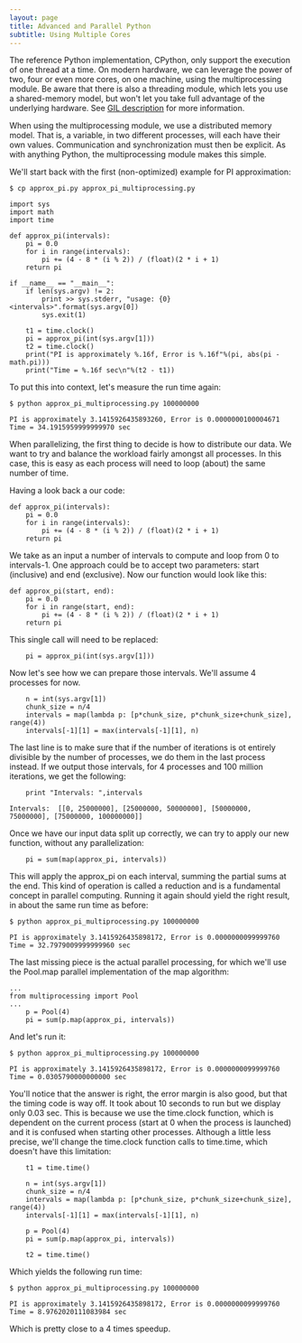 ```yaml
---
layout: page
title: Advanced and Parallel Python
subtitle: Using Multiple Cores
---
```


The reference Python implementation, CPython, only support the execution of one thread at a time. On modern hardware, we can leverage the power of two, four or even more cores, on one machine, using the multiprocessing module. Be aware that there is also a threading module, which lets you use a shared-memory model, but won't let you take full advantage of the underlying hardware. See [GIL description](https://wiki.python.org/moin/GlobalInterpreterLock) for more information.

When using the multiprocessing module, we use a distributed memory model. That is, a variable, in two different processes, will each have their own values. Communication and synchronization must then be explicit. As with anything Python, the multiprocessing module makes this simple.

We'll start back with the first (non-optimized) example for PI approximation:

~~~ {.input}
$ cp approx_pi.py approx_pi_multiprocessing.py
~~~
~~~ {.python}
import sys
import math
import time

def approx_pi(intervals):
    pi = 0.0
    for i in range(intervals):
        pi += (4 - 8 * (i % 2)) / (float)(2 * i + 1)
    return pi

if __name__ == "__main__":
    if len(sys.argv) != 2:
        print >> sys.stderr, "usage: {0} <intervals>".format(sys.argv[0])
        sys.exit(1)

    t1 = time.clock()
    pi = approx_pi(int(sys.argv[1]))
    t2 = time.clock()
    print("PI is approximately %.16f, Error is %.16f"%(pi, abs(pi - math.pi)))
    print("Time = %.16f sec\n"%(t2 - t1))
~~~

To put this into context, let's measure the run time again:

~~~ {.input}
$ python approx_pi_multiprocessing.py 100000000
~~~
~~~ {.output}
PI is approximately 3.1415926435893260, Error is 0.0000000100004671
Time = 34.1915959999999970 sec
~~~

When parallelizing, the first thing to decide is how to distribute our data. We want to try and balance the workload fairly amongst all processes. In this case, this is easy as each process will need to loop (about) the same number of time.

Having a look back a our code:

~~~ {.python}
def approx_pi(intervals):
    pi = 0.0
    for i in range(intervals):
        pi += (4 - 8 * (i % 2)) / (float)(2 * i + 1)
    return pi
~~~

We take as an input a number of intervals to compute and loop from 0 to intervals-1. One approach could be to accept two parameters: start (inclusive) and end (exclusive). Now our function would look like this:

~~~ {.python}
def approx_pi(start, end):
    pi = 0.0
    for i in range(start, end):
        pi += (4 - 8 * (i % 2)) / (float)(2 * i + 1)
    return pi
~~~

This single call will need to be replaced:

~~~ {.python}
    pi = approx_pi(int(sys.argv[1]))
~~~

Now let's see how we can prepare those intervals. We'll assume 4 processes for now.

~~~ {.python}
    n = int(sys.argv[1])
    chunk_size = n/4
    intervals = map(lambda p: [p*chunk_size, p*chunk_size+chunk_size], range(4))
    intervals[-1][1] = max(intervals[-1][1], n)
~~~

The last line is to make sure that if the number of iterations is ot entirely divisible by the number of processes, we do them in the last process instead. If we output those intervals, for 4 processes and 100 million iterations, we get the following:

~~~ {.python}
    print "Intervals: ",intervals
~~~
~~~ {.output}
Intervals:  [[0, 25000000], [25000000, 50000000], [50000000, 75000000], [75000000, 100000000]]
~~~

Once we have our input data split up correctly, we can try to apply our new function, without any parallelization:

~~~ {.python}
    pi = sum(map(approx_pi, intervals))
~~~

This will apply the approx_pi on each interval, summing the partial sums at the end. This kind of operation is called a reduction and is a fundamental concept in parallel computing. Running it again should yield the right result, in about the same run time as before:

~~~ {.input}
$ python approx_pi_multiprocessing.py 100000000
~~~
~~~ {.output}
PI is approximately 3.1415926435898172, Error is 0.0000000099999760
Time = 32.7979009999999960 sec
~~~

The last missing piece is the actual parallel processing, for which we'll use the Pool.map parallel implementation of the map algorithm:

~~~ {.python}
...
from multiprocessing import Pool
...
    p = Pool(4)
    pi = sum(p.map(approx_pi, intervals))
~~~

And let's run it:

~~~ {.input}
$ python approx_pi_multiprocessing.py 100000000
~~~
~~~ {.output}
PI is approximately 3.1415926435898172, Error is 0.0000000099999760
Time = 0.0305790000000000 sec
~~~

You'll notice that the answer is right, the error margin is also good, but that the timing code is way off. It took about 10 seconds to run but we display only 0.03 sec. This is because we use the time.clock function, which is dependent on the current process (start at 0 when the process is launched) and it is confused when starting other processes. Although a little less precise, we'll change the time.clock function calls to time.time, which doesn't have this limitation:

~~~ {.python}
    t1 = time.time()
    
    n = int(sys.argv[1])
    chunk_size = n/4
    intervals = map(lambda p: [p*chunk_size, p*chunk_size+chunk_size], range(4))
    intervals[-1][1] = max(intervals[-1][1], n)

    p = Pool(4)
    pi = sum(p.map(approx_pi, intervals))

    t2 = time.time()
~~~

Which yields the following run time:

~~~ {.input}
$ python approx_pi_multiprocessing.py 100000000
~~~
~~~ {.output}
PI is approximately 3.1415926435898172, Error is 0.0000000099999760
Time = 8.9762020111083984 sec
~~~

Which is pretty close to a 4 times speedup.
